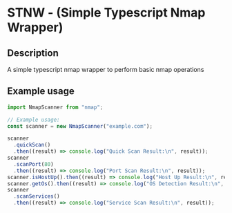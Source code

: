 # STNW - (Simple Typescript Nmap Wrapper)
## Description
A simple typescript nmap wrapper to perform basic nmap operations

## Example usage
```typescript
import NmapScanner from "nmap";

// Example usage:
const scanner = new NmapScanner("example.com");

scanner
  .quickScan()
  .then((result) => console.log("Quick Scan Result:\n", result));
scanner
  .scanPort(80)
  .then((result) => console.log("Port Scan Result:\n", result));
scanner.isHostUp().then((result) => console.log("Host Up Result:\n", result));
scanner.getOs().then((result) => console.log("OS Detection Result:\n", result));
scanner
  .scanServices()
  .then((result) => console.log("Service Scan Result:\n", result));
```
